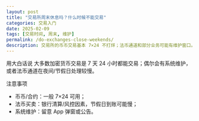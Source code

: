 ```yaml
---
layout: post
title: "交易所周末休息吗？什么时候不能交易"
categories: 交易入门
date: 2025-02-09
tags: [交易时间, 周末, 维护]
permalink: /do-exchanges-close-weekends/
description: 交易所的币币交易基本 7×24 不打烊；法币通道和部分业务可能有维护窗口。
---
```


用大白话说
大多数加密货币交易是 7 天 24 小时都能交易；偶尔会有系统维护，或者法币通道在夜间/节假日处理较慢。

注意事项
- 币币/合约：一般 7×24 可用；
- 法币买卖：银行清算/风控因素，节假日到账可能慢；
- 系统维护：留意 App 弹窗或公告。


